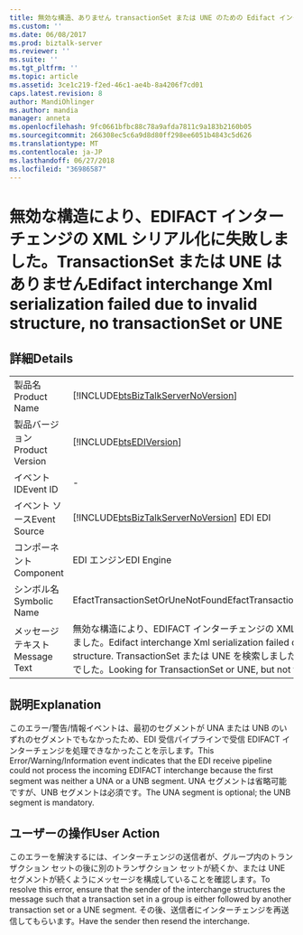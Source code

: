 ```yaml
---
title: 無効な構造、ありません transactionSet または UNE のための Edifact インターチェンジの Xml シリアル化に失敗しました |Microsoft Docs
ms.custom: ''
ms.date: 06/08/2017
ms.prod: biztalk-server
ms.reviewer: ''
ms.suite: ''
ms.tgt_pltfrm: ''
ms.topic: article
ms.assetid: 3ce1c219-f2ed-46c1-ae4b-8a4206f7cd01
caps.latest.revision: 8
author: MandiOhlinger
ms.author: mandia
manager: anneta
ms.openlocfilehash: 9fc0661bfbc88c78a9afda7811c9a183b2160b05
ms.sourcegitcommit: 266308ec5c6a9d8d80ff298ee6051b4843c5d626
ms.translationtype: MT
ms.contentlocale: ja-JP
ms.lasthandoff: 06/27/2018
ms.locfileid: "36986587"
---
```

# <a name="edifact-interchange-xml-serialization-failed-due-to-invalid-structure-no-transactionset-or-une"></a><span data-ttu-id="94eaa-102">無効な構造により、EDIFACT インターチェンジの XML シリアル化に失敗しました。TransactionSet または UNE はありません</span><span class="sxs-lookup"><span data-stu-id="94eaa-102">Edifact interchange Xml serialization failed due to invalid structure, no transactionSet or UNE</span></span>
## <a name="details"></a><span data-ttu-id="94eaa-103">詳細</span><span class="sxs-lookup"><span data-stu-id="94eaa-103">Details</span></span>  
  
|                 |                                                                                                                         |
|-----------------|-------------------------------------------------------------------------------------------------------------------------|
|  <span data-ttu-id="94eaa-104">製品名</span><span class="sxs-lookup"><span data-stu-id="94eaa-104">Product Name</span></span>   |                   [!INCLUDE[btsBizTalkServerNoVersion](../includes/btsbiztalkservernoversion-md.md)]                    |
| <span data-ttu-id="94eaa-105">製品バージョン</span><span class="sxs-lookup"><span data-stu-id="94eaa-105">Product Version</span></span> |                               [!INCLUDE[btsEDIVersion](../includes/btsediversion-md.md)]                                |
|    <span data-ttu-id="94eaa-106">イベント ID</span><span class="sxs-lookup"><span data-stu-id="94eaa-106">Event ID</span></span>     |                                                            -                                                            |
|  <span data-ttu-id="94eaa-107">イベント ソース</span><span class="sxs-lookup"><span data-stu-id="94eaa-107">Event Source</span></span>   |                 [!INCLUDE[btsBizTalkServerNoVersion](../includes/btsbiztalkservernoversion-md.md)]<span data-ttu-id="94eaa-108"> EDI</span><span class="sxs-lookup"><span data-stu-id="94eaa-108"> EDI</span></span>                  |
|    <span data-ttu-id="94eaa-109">コンポーネント</span><span class="sxs-lookup"><span data-stu-id="94eaa-109">Component</span></span>    |                                                       <span data-ttu-id="94eaa-110">EDI エンジン</span><span class="sxs-lookup"><span data-stu-id="94eaa-110">EDI Engine</span></span>                                                        |
|  <span data-ttu-id="94eaa-111">シンボル名</span><span class="sxs-lookup"><span data-stu-id="94eaa-111">Symbolic Name</span></span>  |                                            <span data-ttu-id="94eaa-112">EfactTransactionSetOrUneNotFound</span><span class="sxs-lookup"><span data-stu-id="94eaa-112">EfactTransactionSetOrUneNotFound</span></span>                                             |
|  <span data-ttu-id="94eaa-113">メッセージ テキスト</span><span class="sxs-lookup"><span data-stu-id="94eaa-113">Message Text</span></span>   | <span data-ttu-id="94eaa-114">無効な構造により、EDIFACT インターチェンジの XML シリアル化に失敗しました。</span><span class="sxs-lookup"><span data-stu-id="94eaa-114">Edifact interchange Xml serialization failed due to invalid structure.</span></span> <span data-ttu-id="94eaa-115">TransactionSet または UNE を検索しましたが、見つかりませんでした。</span><span class="sxs-lookup"><span data-stu-id="94eaa-115">Looking for TransactionSet or UNE, but not found</span></span> |
  
## <a name="explanation"></a><span data-ttu-id="94eaa-116">説明</span><span class="sxs-lookup"><span data-stu-id="94eaa-116">Explanation</span></span>  
 <span data-ttu-id="94eaa-117">このエラー/警告/情報イベントは、最初のセグメントが UNA または UNB のいずれのセグメントでもなかったため、EDI 受信パイプラインで受信 EDIFACT インターチェンジを処理できなかったことを示します。</span><span class="sxs-lookup"><span data-stu-id="94eaa-117">This Error/Warning/Information event indicates that the EDI receive pipeline could not process the incoming EDIFACT interchange because the first segment was neither a UNA or a UNB segment.</span></span> <span data-ttu-id="94eaa-118">UNA セグメントは省略可能ですが、UNB セグメントは必須です。</span><span class="sxs-lookup"><span data-stu-id="94eaa-118">The UNA segment is optional; the UNB segment is mandatory.</span></span>  
  
## <a name="user-action"></a><span data-ttu-id="94eaa-119">ユーザーの操作</span><span class="sxs-lookup"><span data-stu-id="94eaa-119">User Action</span></span>  
 <span data-ttu-id="94eaa-120">このエラーを解決するには、インターチェンジの送信者が、グループ内のトランザクション セットの後に別のトランザクション セットが続くか、または UNE セグメントが続くようにメッセージを構成していることを確認します。</span><span class="sxs-lookup"><span data-stu-id="94eaa-120">To resolve this error, ensure that the sender of the interchange structures the message such that a transaction set in a group is either followed by another transaction set or a UNE segment.</span></span> <span data-ttu-id="94eaa-121">その後、送信者にインターチェンジを再送信してもらいます。</span><span class="sxs-lookup"><span data-stu-id="94eaa-121">Have the sender then resend the interchange.</span></span>